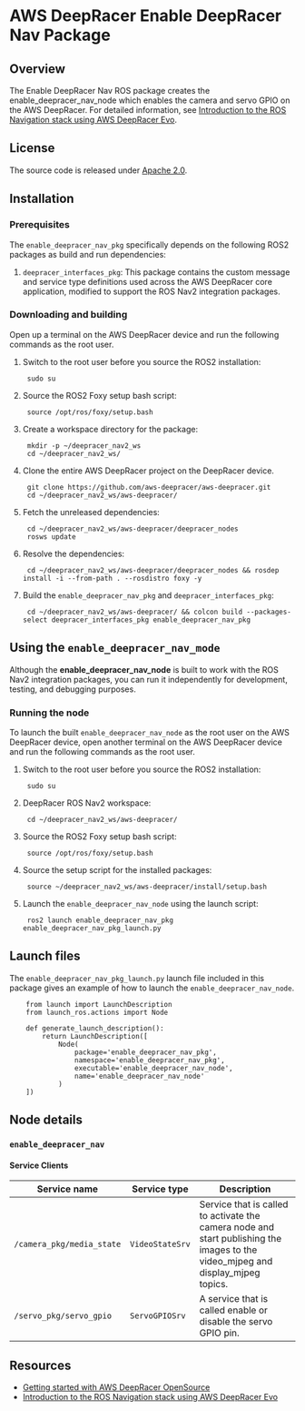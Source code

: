 # AWS DeepRacer Enable DeepRacer Nav Package

## Overview

The Enable DeepRacer Nav ROS package creates the enable_deepracer_nav_node which enables the camera and servo GPIO on the AWS DeepRacer. For detailed information, see [Introduction to the ROS Navigation stack using AWS DeepRacer Evo](https://github.com/aws-deepracer/aws-deepracer/blob/main/introduction-to-the-ros-navigation-stack-using-aws-deepracer-evo.md).

## License

The source code is released under [Apache 2.0](https://aws.amazon.com/apache-2-0/).

## Installation

### Prerequisites

The `enable_deepracer_nav_pkg` specifically depends on the following ROS2 packages as build and run dependencies:

1. `deepracer_interfaces_pkg`: This package contains the custom message and service type definitions used across the AWS DeepRacer core application, modified to support the ROS Nav2 integration packages.

### Downloading and building

Open up a terminal on the AWS DeepRacer device and run the following commands as the root user.

1. Switch to the root user before you source the ROS2 installation:

        sudo su

1. Source the ROS2 Foxy setup bash script:

        source /opt/ros/foxy/setup.bash 

1. Create a workspace directory for the package:

        mkdir -p ~/deepracer_nav2_ws
        cd ~/deepracer_nav2_ws/

1. Clone the entire AWS DeepRacer project on the DeepRacer device.

        git clone https://github.com/aws-deepracer/aws-deepracer.git
        cd ~/deepracer_nav2_ws/aws-deepracer/

1. Fetch the unreleased dependencies:

        cd ~/deepracer_nav2_ws/aws-deepracer/deepracer_nodes
        rosws update

1. Resolve the dependencies:

        cd ~/deepracer_nav2_ws/aws-deepracer/deepracer_nodes && rosdep install -i --from-path . --rosdistro foxy -y

1. Build the `enable_deepracer_nav_pkg` and `deepracer_interfaces_pkg`:

        cd ~/deepracer_nav2_ws/aws-deepracer/ && colcon build --packages-select deepracer_interfaces_pkg enable_deepracer_nav_pkg


## Using the `enable_deepracer_nav_mode`

Although the **enable_deepracer_nav_node** is built to work with the ROS Nav2 integration packages, you can run it independently for development, testing, and debugging purposes.

### Running the node

To launch the built `enable_deepracer_nav_node` as the root user on the AWS DeepRacer device, open another terminal on the AWS DeepRacer device and run the following commands as the root user.

1. Switch to the root user before you source the ROS2 installation:

        sudo su

1. DeepRacer ROS Nav2 workspace:

        cd ~/deepracer_nav2_ws/aws-deepracer/

1. Source the ROS2 Foxy setup bash script:

        source /opt/ros/foxy/setup.bash 

1. Source the setup script for the installed packages:

        source ~/deepracer_nav2_ws/aws-deepracer/install/setup.bash

1. Launch the `enable_deepracer_nav_node` using the launch script:

        ros2 launch enable_deepracer_nav_pkg enable_deepracer_nav_pkg_launch.py

## Launch files

The `enable_deepracer_nav_pkg_launch.py` launch file included in this package gives an example of how to launch the `enable_deepracer_nav_node`.

        from launch import LaunchDescription
        from launch_ros.actions import Node

        def generate_launch_description():
            return LaunchDescription([
                Node(
                    package='enable_deepracer_nav_pkg',
                    namespace='enable_deepracer_nav_pkg',
                    executable='enable_deepracer_nav_node',
                    name='enable_deepracer_nav_node'
                )
        ])


## Node details

### `enable_deepracer_nav`

#### Service Clients

| Service name | Service type | Description |
| ---------- | ------------ | ----------- |
|`/camera_pkg/media_state`|`VideoStateSrv`|Service that is called to activate the camera node and start publishing the images to the video_mjpeg and display_mjpeg topics.|
|`/servo_pkg/servo_gpio`|`ServoGPIOSrv`|A service that is called enable or disable the servo GPIO pin.|


## Resources

* [Getting started with AWS DeepRacer OpenSource](https://github.com/aws-deepracer/aws-deepracer-launcher/blob/main/getting-started.md)
* [Introduction to the ROS Navigation stack using AWS DeepRacer Evo](https://github.com/aws-deepracer/aws-deepracer/blob/main/introduction-to-the-ros-navigation-stack-using-aws-deepracer-evo.md)